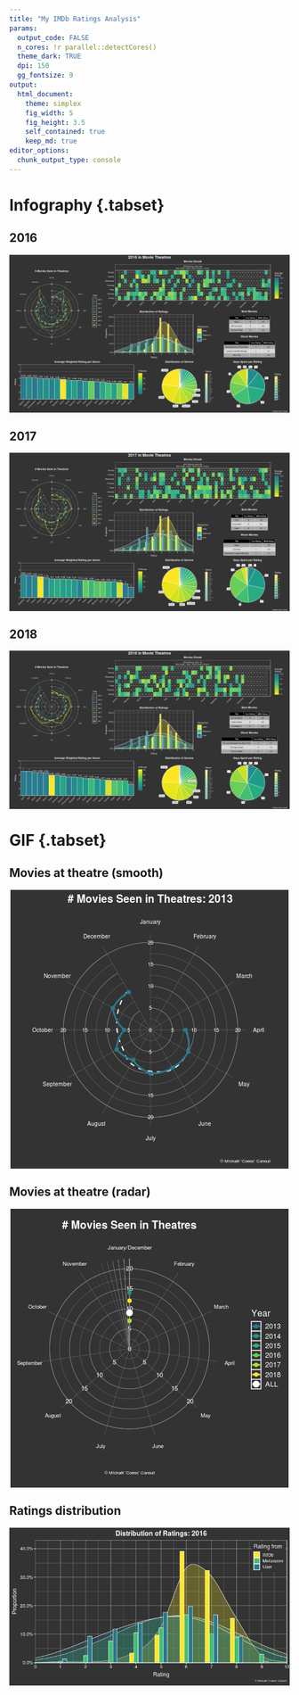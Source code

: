 ```yaml
---
title: "My IMDb Ratings Analysis"
params:
  output_code: FALSE
  n_cores: !r parallel::detectCores()
  theme_dark: TRUE
  dpi: 150
  gg_fontsize: 9
output:
  html_document:
    theme: simplex
    fig_width: 5
    fig_height: 3.5
    self_contained: true
    keep_md: true
editor_options: 
  chunk_output_type: console
---
```








# Infography {.tabset}

## 2016   



<img src="./images/ggplot_time-1.png" style="display: block; margin: auto;" />

## 2017   



<img src="./images/ggplot_time-2.png" style="display: block; margin: auto;" />

## 2018   

<img src="./images/ggplot_time-3.png" style="display: block; margin: auto;" />

# GIF {.tabset}
## Movies at theatre (smooth)
<img src="./images/gif_circular-1.gif" style="display: block; margin: auto;" />

## Movies at theatre (radar)
<img src="./images/gif_radar-1.gif" style="display: block; margin: auto;" />

## Ratings distribution
<img src="./images/gif_distribution-1.gif" style="display: block; margin: auto;" />

